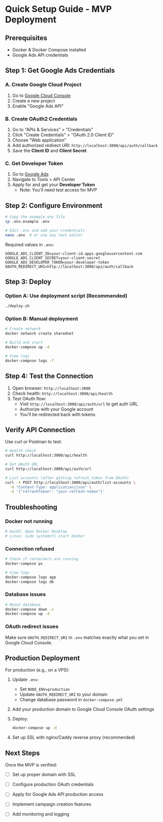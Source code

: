 # Quick Setup Guide - MVP Deployment

## Prerequisites
- Docker & Docker Compose installed
- Google Ads API credentials

## Step 1: Get Google Ads Credentials

### A. Create Google Cloud Project
1. Go to [Google Cloud Console](https://console.cloud.google.com)
2. Create a new project
3. Enable "Google Ads API"

### B. Create OAuth2 Credentials
1. Go to "APIs & Services" > "Credentials"
2. Click "Create Credentials" > "OAuth 2.0 Client ID"
3. Choose "Web application"
4. Add authorized redirect URI: `http://localhost:3000/api/auth/callback`
5. Save the **Client ID** and **Client Secret**

### C. Get Developer Token
1. Go to [Google Ads](https://ads.google.com)
2. Navigate to Tools > API Center
3. Apply for and get your **Developer Token**
   - Note: You'll need test access for MVP

## Step 2: Configure Environment

```bash
# Copy the example env file
cp .env.example .env

# Edit .env and add your credentials
nano .env  # or use any text editor
```

Required values in `.env`:
```
GOOGLE_ADS_CLIENT_ID=your-client-id.apps.googleusercontent.com
GOOGLE_ADS_CLIENT_SECRET=your-client-secret
GOOGLE_ADS_DEVELOPER_TOKEN=your-developer-token
OAUTH_REDIRECT_URI=http://localhost:3000/api/auth/callback
```

## Step 3: Deploy

### Option A: Use deployment script (Recommended)
```bash
./deploy.sh
```

### Option B: Manual deployment
```bash
# Create network
docker network create sharednet

# Build and start
docker-compose up -d

# View logs
docker-compose logs -f
```

## Step 4: Test the Connection

1. Open browser: `http://localhost:3000`
2. Check health: `http://localhost:3000/api/health`
3. Test OAuth flow:
   - Visit `http://localhost:3000/api/auth/url` to get auth URL
   - Authorize with your Google account
   - You'll be redirected back with tokens

## Verify API Connection

Use curl or Postman to test:

```bash
# Health check
curl http://localhost:3000/api/health

# Get OAuth URL
curl http://localhost:3000/api/auth/url

# List accounts (after getting refresh_token from OAuth)
curl -X POST http://localhost:3000/api/auth/list-accounts \
  -H "Content-Type: application/json" \
  -d '{"refreshToken": "your-refresh-token"}'
```

## Troubleshooting

### Docker not running
```bash
# macOS: Open Docker Desktop
# Linux: sudo systemctl start docker
```

### Connection refused
```bash
# Check if containers are running
docker-compose ps

# View logs
docker-compose logs app
docker-compose logs db
```

### Database issues
```bash
# Reset database
docker-compose down -v
docker-compose up -d
```

### OAuth redirect issues
Make sure `OAUTH_REDIRECT_URI` in `.env` matches exactly what you set in Google Cloud Console.

## Production Deployment

For production (e.g., on a VPS):

1. Update `.env`:
   - Set `NODE_ENV=production`
   - Update `OAUTH_REDIRECT_URI` to your domain
   - Change database password in `docker-compose.yml`

2. Add your production domain to Google Cloud Console OAuth settings

3. Deploy:
   ```bash
   docker-compose up -d
   ```

4. Set up SSL with nginx/Caddy reverse proxy (recommended)

## Next Steps

Once the MVP is verified:
- [ ] Set up proper domain with SSL
- [ ] Configure production OAuth credentials
- [ ] Apply for Google Ads API production access
- [ ] Implement campaign creation features
- [ ] Add monitoring and logging

